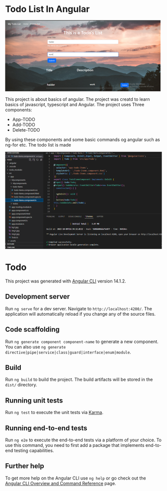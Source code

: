 <h1>Todo List In Angular</h1>
    <img src="https://github.com/Haider056/Angular-Todolist/blob/main/Capture.PNG" width="500" alt="">
    <p>This project is about basics of angular. The project was creatd to learn basics of javascript, typescript
       and Angular. The project uses Three components:
       <ul><li>App-TODO</li><li>Add-TODO</li><li>Delete-TODO</li></ul>
       By using these components and some basic commands og angular such as ng-for etc. The todo list is made 
    </p>
    <img src="https://github.com/Haider056/Angular-Todolist/blob/main/2.PNG" alt="">


# Todo

This project was generated with [Angular CLI](https://github.com/angular/angular-cli) version 14.1.2.

## Development server

Run `ng serve` for a dev server. Navigate to `http://localhost:4200/`. The application will automatically reload if you change any of the source files.

## Code scaffolding

Run `ng generate component component-name` to generate a new component. You can also use `ng generate directive|pipe|service|class|guard|interface|enum|module`.

## Build

Run `ng build` to build the project. The build artifacts will be stored in the `dist/` directory.

## Running unit tests

Run `ng test` to execute the unit tests via [Karma](https://karma-runner.github.io).

## Running end-to-end tests

Run `ng e2e` to execute the end-to-end tests via a platform of your choice. To use this command, you need to first add a package that implements end-to-end testing capabilities.

## Further help

To get more help on the Angular CLI use `ng help` or go check out the [Angular CLI Overview and Command Reference](https://angular.io/cli) page.
